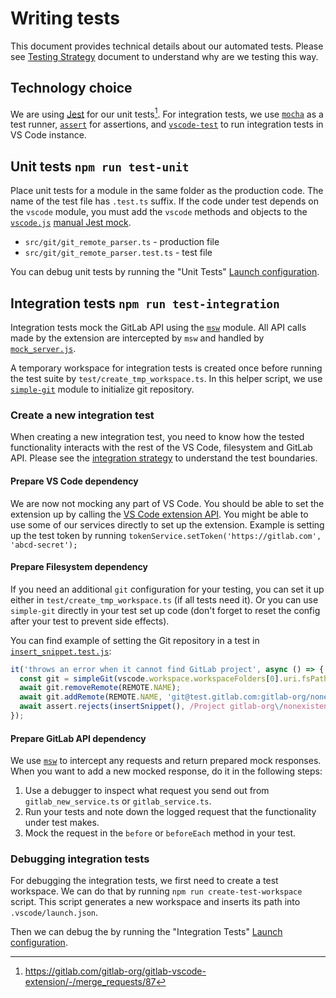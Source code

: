 # Writing tests

This document provides technical details about our automated tests. Please see [Testing Strategy](testing-strategy.md) document to understand why are we testing this way.

## Technology choice

We are using [Jest](https://jestjs.io/) for our unit tests[^1]. For integration tests, we use [`mocha`](https://mochajs.org/) as a test runner, [`assert`](https://nodejs.org/docs/latest-v12.x/api/assert.html) for assertions, and [`vscode-test`](https://code.visualstudio.com/api/working-with-extensions/testing-extension#the-test-script) to run integration tests in VS Code instance.

## Unit tests `npm run test-unit`

Place unit tests for a module in the same folder as the production code. The name of the test file has `.test.ts` suffix. If the code under test depends on the `vscode` module, you must add the `vscode` methods and objects to the [`vscode.js`](src/__mocks__/vscode.js) [manual Jest mock](https://jestjs.io/docs/en/manual-mocks#mocking-node-modules).

- `src/git/git_remote_parser.ts` - production file
- `src/git/git_remote_parser.test.ts` - test file

You can debug unit tests by running the "Unit Tests" [Launch configuration].

## Integration tests `npm run test-integration`

Integration tests mock the GitLab API using the [`msw`](https://mswjs.io/docs/) module. All API calls made by the extension are intercepted by `msw` and handled by [`mock_server.js`](../test/integration/test_infrastructure/mock_server.js).

A temporary workspace for integration tests is created once before running the test suite by `test/create_tmp_workspace.ts`. In this helper script, we use [`simple-git`](https://github.com/steveukx/git-js) module to initialize git repository.

### Create a new integration test

When creating a new integration test, you need to know how the tested functionality interacts with the rest of the VS Code, filesystem and GitLab API. Please see the [integration strategy](testing-strategy.md#extension-under-integration-tests) to understand the test boundaries.

#### Prepare VS Code dependency

We are now not mocking any part of VS Code. You should be able to set the extension up by calling the [VS Code extension API](https://code.visualstudio.com/api). You might be able to use some of our services directly to set up the extension. Example is setting up the test token by running ```tokenService.setToken('https://gitlab.com', 'abcd-secret');```

#### Prepare Filesystem dependency

If you need an additional `git` configuration for your testing, you can set it up either in `test/create_tmp_workspace.ts` (if all tests need it). Or you can use `simple-git` directly in your test set up code (don't forget to reset the config after your test to prevent side effects).

You can find example of setting the Git repository in a test in [`insert_snippet.test.js`](../test/integration/insert_snippet.test.js):

```js
it('throws an error when it cannot find GitLab project', async () => {
  const git = simpleGit(vscode.workspace.workspaceFolders[0].uri.fsPath);
  await git.removeRemote(REMOTE.NAME);
  await git.addRemote(REMOTE.NAME, 'git@test.gitlab.com:gitlab-org/nonexistent.git');
  await assert.rejects(insertSnippet(), /Project gitlab-org\/nonexistent was not found./);
});
```

#### Prepare GitLab API dependency

We use [`msw`](https://mswjs.io/docs/) to intercept any requests and return prepared mock responses. When you want to add a new mocked response, do it in the following steps:

1. Use a debugger to inspect what request you send out from `gitlab_new_service.ts` or `gitlab_service.ts`.
1. Run your tests and note down the logged request that the functionality under test makes.
1. Mock the request in the `before` or `beforeEach` method in your test.

### Debugging integration tests

For debugging the integration tests, we first need to create a test workspace. We can do that by running ```npm run create-test-workspace``` script. This script generates a new workspace and inserts its path into `.vscode/launch.json`.

Then we can debug the by running the "Integration Tests" [Launch configuration].

[Launch configuration]: https://code.visualstudio.com/docs/editor/debugging#_launch-configurations

[^1]: https://gitlab.com/gitlab-org/gitlab-vscode-extension/-/merge_requests/87
